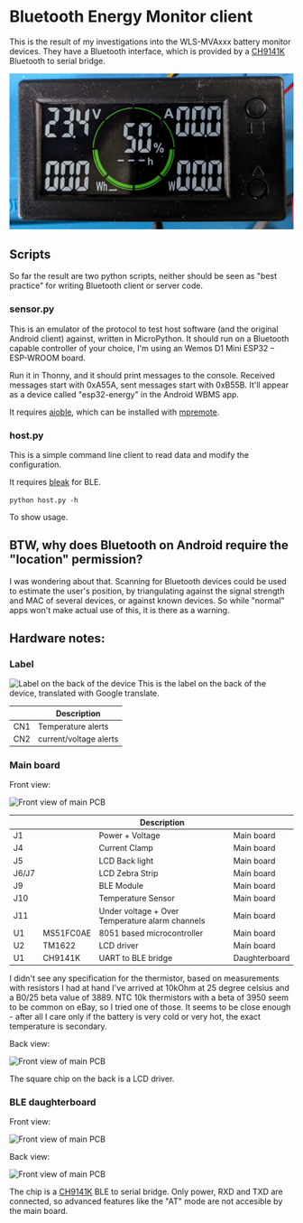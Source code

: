 # Bluetooth Energy Monitor client
This is the result of my investigations into the WLS-MVAxxx battery monitor devices. They have a Bluetooth interface, which is provided by a [CH9141K](https://www.wch-ic.com/products/CH9141.html) Bluetooth to serial bridge.

![Front view of module](img/Module.jpg)

## Scripts
So far the result are two python scripts, neither should be seen as "best practice" for writing Bluetooth client or server code.

### sensor.py
This is an emulator of the protocol to test host software (and the original Android client) against, written in MicroPython. It should run on a Bluetooth capable controller of your choice, I'm using an Wemos D1 Mini ESP32 – ESP-WROOM board.

Run it in Thonny, and it should print messages to the console. Received messages start with 0xA55A, sent messages start with 0xB55B. It'll appear as a device called "esp32-energy" in the Android WBMS app.

It requires [aioble](https://github.com/micropython/micropython-lib/tree/master/micropython/bluetooth/aioble), which can be installed with [mpremote](https://docs.micropython.org/en/latest/reference/mpremote.html).

### host.py
This is a simple command line client to read data and modify the configuration.

It requires [bleak](https://github.com/hbldh/bleak) for BLE.

```python host.py -h```

To show usage.

## BTW, why does Bluetooth on Android require the "location" permission?
I was wondering about that. Scanning for Bluetooth devices could be used to estimate the user's position, by triangulating
against the signal strength and MAC of several devices, or against known devices. So while "normal" apps won't make actual use of this, it is there as a warning.

## Hardware notes:

### Label
![Label on the back of the device](img/label_eng.jpg)
This is the label on the back of the device, translated with Google translate.

|    |Description            |
|----|-----------------------|
|CN1 |Temperature alerts     |
|CN2 |current/voltage alerts |

### Main board
Front view:

![Front view of main PCB](img/Main_Front.jpg)

|     |         |Description                                      |              |
|-----|---------|-------------------------------------------------|--------------|
|J1   |         |Power + Voltage                                  |Main board    |
|J4   |         |Current Clamp                                    |Main board    |
|J5   |         |LCD Back light                                   |Main board    |
|J6/J7|         |LCD Zebra Strip                                  |Main board    |
|J9   |         |BLE Module                                       |Main board    |
|J10  |         |Temperature Sensor                               |Main board    |
|J11  |         |Under voltage + Over Temperature alarm channels  |Main board    |
|U1   |MS51FC0AE|8051 based microcontroller                       |Main board    |
|U2   |TM1622   |LCD driver                                       |Main board    |
|U1   |CH9141K  |UART to BLE bridge                               |Daughterboard |

I didn't see any specification for the thermistor, based on measurements with resistors I had at hand I've arrived at 10kOhm at 25 degree celsius and a B0/25 beta value of 3889. NTC 10k thermistors with a beta of 3950 seem to be common on eBay, so I tried one of those. It seems to be close enough - after all I care only if the battery is very cold or very hot, the exact temperature is secondary.

Back view:

![Front view of main PCB](img/Main_Back.jpg)

The square chip on the back is a LCD driver.

### BLE daughterboard
Front view:

![Front view of main PCB](img/BLE_Front.jpg)

Back view:

![Front view of main PCB](img/BLE_Back.jpg)

The chip is a [CH9141K](https://www.wch-ic.com/products/CH9141.html) BLE to serial bridge. Only power, RXD and TXD are connected, so advanced features like the "AT" mode are not accesible by the main board.
